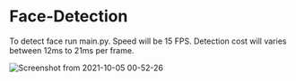 # Face-Detection
To detect face run main.py.
Speed will be 15 FPS.
Detection cost will varies between 12ms to 21ms per frame.



![Screenshot from 2021-10-05 00-52-26](https://user-images.githubusercontent.com/49516929/135911939-c4121d95-773c-4450-a492-3640355938de.png)
